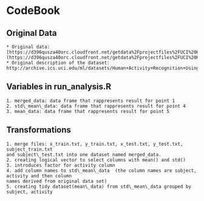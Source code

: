 # CodeBook

## Original Data
    * Original data: [https://d396qusza40orc.cloudfront.net/getdata%2Fprojectfiles%2FUCI%20HAR%20Dataset.zip] (https://d396qusza40orc.cloudfront.net/getdata%2Fprojectfiles%2FUCI%20HAR%20Dataset.zip)
    * Original description of the dataset: http://archive.ics.uci.edu/ml/datasets/Human+Activity+Recognition+Using+Smartphones

## Variables in run_analysis.R
    1. merged_data: data frame that rappresents result for point 1
    2. std\_mean\_data: data frame that rappresents result for point 4
    3. mean_data: data frame that rappresents result for point 5

## Transformations
    1. merge files: x_train.txt, y_train.txt, x_test.txt, y_test.txt, subject_train.txt
    and subject\_test.txt into one dataset named merged_data.
    2. creating logical vector to select columns with mean() and std()
    3. introduces factor for activity column
    4. add column names to std\_mean\_data  (the column names are subject, activity and then column
    names derived from original data set)
    5. creating tidy dataset(mean\_data) from std\_mean\_data grouped by subject, activity